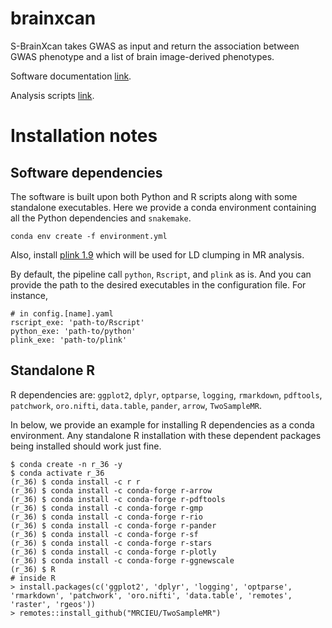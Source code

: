 # brainxcan

S-BrainXcan takes GWAS as input and return the association between GWAS phenotype and a list of brain image-derived phenotypes.

Software documentation [link](https://liangyy.github.io/brainxcan-docs/docs/index.html).

Analysis scripts [link](https://github.com/liangyy/ukb_idp_genetic_arch).

# Installation notes

## Software dependencies

The software is built upon both Python and R scripts along with some standalone executables.
Here we provide a conda environment containing all the Python dependencies and `snakemake`.

```
conda env create -f environment.yml
``` 

Also, install [plink 1.9](https://www.cog-genomics.org/plink/) which will be used for LD clumping in MR analysis.

By default, the pipeline call `python`, `Rscript`, and `plink` as is.
And you can provide the path to the desired executables in the configuration file. For instance,

```
# in config.[name].yaml
rscript_exe: 'path-to/Rscript' 
python_exe: 'path-to/python'
plink_exe: 'path-to/plink'
``` 

## Standalone R

R dependencies are: `ggplot2`, `dplyr`, `optparse`, `logging`, `rmarkdown`, `pdftools`, `patchwork`, `oro.nifti`, `data.table`, `pander`, `arrow`, `TwoSampleMR`.

In below, we provide an example for installing R dependencies as a conda environment. 
Any standalone R installation with these dependent packages being installed should work just fine.

```
$ conda create -n r_36 -y
$ conda activate r_36
(r_36) $ conda install -c r r
(r_36) $ conda install -c conda-forge r-arrow
(r_36) $ conda install -c conda-forge r-pdftools
(r_36) $ conda install -c conda-forge r-gmp
(r_36) $ conda install -c conda-forge r-rio
(r_36) $ conda install -c conda-forge r-pander
(r_36) $ conda install -c conda-forge r-sf
(r_36) $ conda install -c conda-forge r-stars
(r_36) $ conda install -c conda-forge r-plotly
(r_36) $ conda install -c conda-forge r-ggnewscale
(r_36) $ R
# inside R
> install.packages(c('ggplot2', 'dplyr', 'logging', 'optparse', 'rmarkdown', 'patchwork', 'oro.nifti', 'data.table', 'remotes', 'raster', 'rgeos'))
> remotes::install_github("MRCIEU/TwoSampleMR")
```






